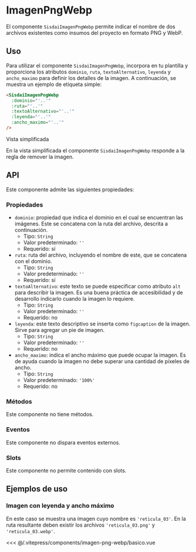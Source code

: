 <script setup>
import EjemploBasico from "../../.vitepress/components/imagen-png-webp/basico.vue";
</script>

# ImagenPngWebp

El componente `SisdaiImagenPngWebp` permite indicar el nombre de dos archivos existentes como insumos del proyecto en formato PNG y WebP.

<section id="uso">

## Uso

Para utilizar el componente `SisdaiImagenPngWebp`, incorpora en tu plantilla y proporciona los atributos `dominio`, `ruta`, `textoAlternativo`, `leyenda` y `ancho_maximo` para definir los detalles de la imagen. A continuación, se muestra un ejemplo de etiqueta simple:

```html
<SisdaiImagenPngWebp
  :dominio="'..'"
  :ruta="'..'"
  :textoAlternativo="'..'"
  :leyenda="'..'"
  :ancho_maximo="'..'"
/>
```

Vista simplificada

En la vista simplificada el componente `SisdaiImagenPngWebp` responde a la regla de remover la imagen.

</section>

<section id="api">

## API

Este componente admite las siguientes propiedades:

### Propiedades

- `dominio`: propiedad que indica el dominio en el cual se encuentran las imágenes. Este se concatena con la ruta del archivo, descrita a continuación.
  - Tipo: `String`
  - Valor predeterminado: `''`
  - Requerido: sí
- `ruta`: ruta del archivo, incluyendo el nombre de este, que se concatena con el dominio.
  - Tipo: `String`
  - Valor predeterminado: `''`
  - Requerido: sí
- `textoAlternativo`: este texto se puede especificar como atributo `alt` para describir la imagen. Es una buena práctica de accesibilidad y de desarrollo indicarlo cuando la imagen lo requiere.
  - Tipo: `String`
  - Valor predeterminado: `''`
  - Requerido: no
- `leyenda`: este texto descriptivo se inserta como `figcaption` de la imagen. Sirve para agregar un pie de imagen.
  - Tipo: `String`
  - Valor predeterminado: `''`
  - Requerido: no
- `ancho_maximo`: indica el ancho máximo que puede ocupar la imagen. Es de ayuda cuando la imagen no debe superar una cantidad de píxeles de ancho.
  - Tipo: `String`
  - Valor predeterminado: `'100%'`
  - Requerido: no

### Métodos

Este componente no tiene métodos.

### Eventos

Este componente no dispara eventos externos.

### Slots

Este componente no permite contenido con slots.

</section>

<section id="ejemplos">

## Ejemplos de uso

### Imagen con leyenda y ancho máximo

En este caso se muestra una ímagen cuyo nombre es `'reticula_03'`. En la ruta resultante deben existir los archivos `'reticula_03.png'` y `'reticula_03.webp'`.

<!-- <utils-ejemplo-doc ruta="imagen-png-webp/basico.vue"/> -->
<EjemploBasico />
<<< @/.vitepress/components/imagen-png-webp/basico.vue

</section>
